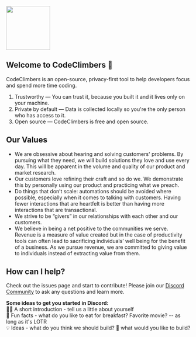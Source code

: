 <img src="https://github.com/user-attachments/assets/07f23126-21f3-47c1-a3df-7a65206bc6cd" width="120">

## Welcome to CodeClimbers 👋

CodeClimbers is an open-source, privacy-first tool to help developers focus and spend more time coding. 
1. Trustworthy — You can trust it, because you built it and it lives only on your machine.
2. Private by default — Data is collected locally so you're the only person who has access to it.
3. Open source — CodeClimbers is free and open source.

## Our Values

- We are obsessive about hearing and solving customers' problems. By pursuing what they need, we will build solutions they love and use every day. This will be apparent in the volume and quality of our product and market research.
- Our customers love refining their craft and so do we. We demonstrate this by personally using our product and practicing what we preach.
- Do things that don’t scale: automations should be avoided where possible, especially when it comes to talking with customers. Having fewer interactions that are heartfelt is better than having more interactions that are transactional.
- We strive to be “givers” in our relationships with each other and our customers.
- We believe in being a net positive to the communities we serve. Revenue is a measure of value created but in the case of productivity tools can often lead to sacrificing individuals’ well being for the benefit of a business. As we pursue revenue, we are committed to giving value to individuals instead of extracting value from them.


## How can I help?
Check out the issues page and start to contribute! Please join our [Discord Community](https://discord.gg/zBnu8jGnHa) to ask any questions and learn more.

**Some ideas to get you started in Discord:**  
🙋‍♀️ A short introduction - tell us a little about yourself  
🍿 Fun facts - what do you like to eat for breakfast? Favorite movie? -- as long as it's LOTR  
💡 Ideas - what do you think we should build? 🔨 what would you like to build? 
